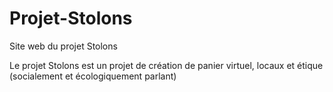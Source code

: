 # Projet-Stolons
Site web du projet Stolons

Le projet Stolons est un projet de création de panier virtuel, locaux et étique (socialement et écologiquement parlant)
